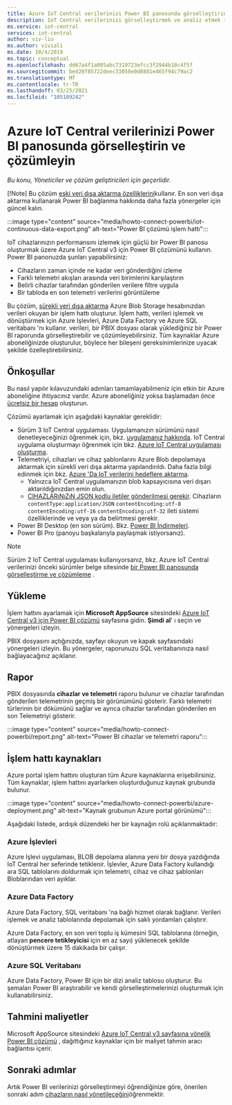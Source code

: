 ```yaml
---
title: Azure IoT Central verilerinizi Power BI panosunda görselleştirin | Microsoft Docs
description: IoT Central verilerinizi görselleştirmek ve analiz etmek için Azure IoT Central Power BI çözümünü kullanın.
ms.service: iot-central
services: iot-central
author: viv-liu
ms.author: viviali
ms.date: 10/4/2019
ms.topic: conceptual
ms.openlocfilehash: dd67a4f1a005abc7319723efcc3f2944b18c4f5f
ms.sourcegitcommit: bed20f85722deec33050e0d8881e465f94c79ac2
ms.translationtype: MT
ms.contentlocale: tr-TR
ms.lasthandoff: 03/25/2021
ms.locfileid: "105109242"
---
```

# <a name="visualize-and-analyze-your-azure-iot-central-data-in-a-power-bi-dashboard"></a>Azure IoT Central verilerinizi Power BI panosunda görselleştirin ve çözümleyin

*Bu konu, Yöneticiler ve çözüm geliştiricileri için geçerlidir.*

[!Note] Bu çözüm [eski veri dışa aktarma özelliklerini](./howto-export-data-legacy.md)kullanır. En son veri dışa aktarma kullanarak Power BI bağlanma hakkında daha fazla yönergeler için güncel kalın.

:::image type="content" source="media/howto-connect-powerbi/iot-continuous-data-export.png" alt-text="Power BI çözümü işlem hattı":::

IoT cihazlarınızın performansını izlemek için güçlü bir Power BI panosu oluşturmak üzere Azure IoT Central v3 için Power BI çözümünü kullanın. Power BI panonuzda şunları yapabilirsiniz:

- Cihazların zaman içinde ne kadar veri gönderdiğini izleme
- Farklı telemetri akışları arasında veri birimlerini karşılaştırın
- Belirli cihazlar tarafından gönderilen verilere filtre uygula
- Bir tabloda en son telemetri verilerini görüntüleme

Bu çözüm, [sürekli veri dışa aktarma](./howto-export-data-legacy.md) Azure Blob Storage hesabınızdan verileri okuyan bir işlem hattı oluşturur. İşlem hattı, verileri işlemek ve dönüştürmek için Azure Işlevleri, Azure Data Factory ve Azure SQL veritabanı 'nı kullanır. verileri, bir PBIX dosyası olarak yüklediğiniz bir Power BI raporunda görselleştirebilir ve çözümleyebilirsiniz. Tüm kaynaklar Azure aboneliğinizde oluşturulur, böylece her bileşeni gereksinimlerinize uyacak şekilde özelleştirebilirsiniz.

## <a name="prerequisites"></a>Önkoşullar

Bu nasıl yapılır kılavuzundaki adımları tamamlayabilmeniz için etkin bir Azure aboneliğine ihtiyacınız vardır. Azure aboneliğiniz yoksa başlamadan önce [ücretsiz bir hesap](https://azure.microsoft.com/free/?WT.mc_id=A261C142F) oluşturun.

Çözümü ayarlamak için aşağıdaki kaynaklar gereklidir:

- Sürüm 3 IoT Central uygulaması. Uygulamanızın sürümünü nasıl denetleyeceğinizi öğrenmek için, bkz. [uygulamanız hakkında](./howto-get-app-info.md). IoT Central uygulama oluşturmayı öğrenmek için bkz. [Azure IoT Central uygulaması oluşturma](./quick-deploy-iot-central.md).
- Telemetriyi, cihazları ve cihaz şablonlarını Azure Blob depolamaya aktarmak için sürekli veri dışa aktarma yapılandırıldı. Daha fazla bilgi edinmek için bkz. [Azure 'Da IoT verilerini hedeflere aktarma](howto-export-data.md).
  - Yalnızca IoT Central uygulamanızın blob kapsayıcısına veri dışarı aktarıldığınızdan emin olun.
  - [CIHAZLARıNıZıN JSON kodlu iletiler gönderilmesi gerekir](../../iot-hub/iot-hub-devguide-messages-d2c.md). Cihazların `contentType:application/JSON` `contentEncoding:utf-8` `contentEncoding:utf-16` `contentEncoding:utf-32` ileti sistemi özelliklerinde ve veya ya da belirtmesi gerekir.
- Power BI Desktop (en son sürüm). Bkz. [Power BI İndirmeleri](https://powerbi.microsoft.com/downloads/).
- Power BI Pro (panoyu başkalarıyla paylaşmak istiyorsanız).

> [!NOTE]
> Sürüm 2 IoT Central uygulaması kullanıyorsanız, bkz. Azure IoT Central verilerinizi önceki sürümler belge sitesinde [bir Power BI panosunda görselleştirme ve çözümleme](/previous-versions/azure/iot-central/core/howto-connect-powerbi) .

## <a name="install"></a>Yükleme

İşlem hattını ayarlamak için **Microsoft AppSource** sitesindeki [Azure IoT Central v3 için Power BI çözümü](https://appsource.microsoft.com/product/web-apps/iot-central.power-bi-solution-iot-central) sayfasına gidin. **Şimdi al**' ı seçin ve yönergeleri izleyin.

PBIX dosyasını açtığınızda, sayfayı okuyun ve kapak sayfasındaki yönergeleri izleyin. Bu yönergeler, raporunuzu SQL veritabanınıza nasıl bağlayacağınız açıklanır.

## <a name="report"></a>Rapor

PBIX dosyasında **cihazlar ve telemetri** raporu bulunur ve cihazlar tarafından gönderilen telemetrinin geçmiş bir görünümünü gösterir. Farklı telemetri türlerinin bir dökümünü sağlar ve ayrıca cihazlar tarafından gönderilen en son Telemetriyi gösterir.

:::image type="content" source="media/howto-connect-powerbi/report.png" alt-text="Power BI cihazlar ve telemetri raporu":::

## <a name="pipeline-resources"></a>İşlem hattı kaynakları

Azure portal işlem hattını oluşturan tüm Azure kaynaklarına erişebilirsiniz. Tüm kaynaklar, işlem hattını ayarlarken oluşturduğunuz kaynak grubunda bulunur.

:::image type="content" source="media/howto-connect-powerbi/azure-deployment.png" alt-text="Kaynak grubunun Azure portal görünümü":::

Aşağıdaki listede, ardışık düzendeki her bir kaynağın rolü açıklanmaktadır:

### <a name="azure-functions"></a>Azure İşlevleri

Azure Işlevi uygulaması, BLOB depolama alanına yeni bir dosya yazdığında IoT Central her seferinde tetiklenir. İşlevler, Azure Data Factory kullandığı ara SQL tablolarını doldurmak için telemetri, cihaz ve cihaz şablonları Bloblarından veri ayıklar.

### <a name="azure-data-factory"></a>Azure Data Factory

Azure Data Factory, SQL veritabanı 'na bağlı hizmet olarak bağlanır. Verileri işlemek ve analiz tablolarında depolamak için saklı yordamları çalıştırır.

Azure Data Factory, en son veri toplu iş kümesini SQL tablolarına (örneğin, atlayan **pencere tetikleyicisi** için en az sayı) yüklenecek şekilde dönüştürmek üzere 15 dakikada bir çalışır.

### <a name="azure-sql-database"></a>Azure SQL Veritabanı

Azure Data Factory, Power BI için bir dizi analiz tablosu oluşturur. Bu şemaları Power BI araştırabilir ve kendi görselleştirmelerinizi oluşturmak için kullanabilirsiniz.

## <a name="estimated-costs"></a>Tahmini maliyetler

Microsoft AppSource sitesindeki [Azure IoT Central v3 sayfasına yönelik Power BI çözümü](https://appsource.microsoft.com/product/web-apps/iot-central.power-bi-solution-iot-central) , dağıttığınız kaynaklar için bir maliyet tahmin aracı bağlantısı içerir.

## <a name="next-steps"></a>Sonraki adımlar

Artık Power BI verilerinizi görselleştirmeyi öğrendiğinize göre, önerilen sonraki adım [cihazların nasıl yönetileceğini](howto-manage-devices.md)öğrenmektir.
